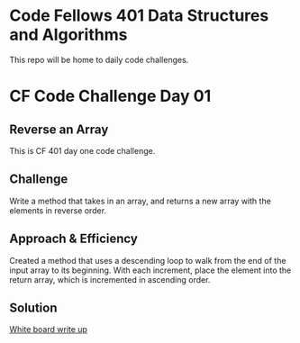 # Code Fellows 401 Data Structures and Algorithms
This repo will be home to daily code challenges.


# CF Code Challenge Day 01
## Reverse an Array
This is CF 401 day one code challenge.

## Challenge
Write a method that takes in an array, and returns a new array with the elements in reverse order.

## Approach & Efficiency
Created a method that uses a descending loop to walk from the end of the input array to its
beginning. With each increment, place the element into the return array, which is incremented in
ascending order.

## Solution
[White board write up](assets/white-board.jpg)
